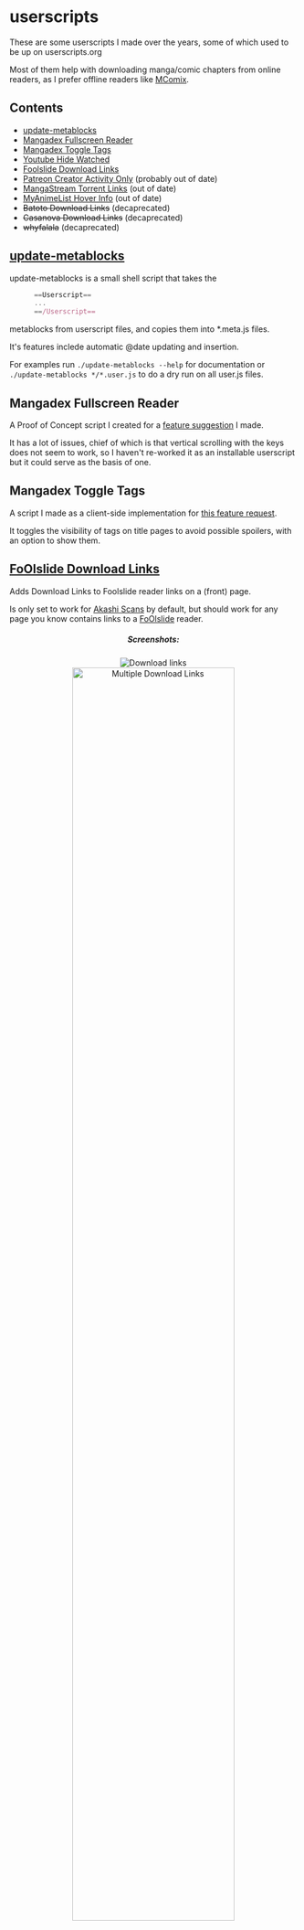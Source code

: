 userscripts
==================

These are some userscripts I made over the years,
some of which used to be up on userscripts.org

Most of them help with downloading manga/comic chapters from online readers,
as I prefer offline readers like [MComix](http://sourceforge.net/projects/mcomix/).


Contents
-----
 * [update-metablocks](#update-metablocks)
 * [Mangadex Fullscreen Reader](#mangadex-fullscreen-reader)
 * [Mangadex Toggle Tags](#mangadex-toggle-tags)
 * [Youtube Hide Watched](#youtube-hide-watched)
 * [Foolslide Download Links](#foolslide-download-links)
 * [Patreon Creator Activity Only](#patreon-creator-activity-only) (probably out of date)
 * [MangaStream Torrent Links](#mangastream-torrent-links) (out of date)
 * [MyAnimeList Hover Info](#myanimelist-hover-info) (out of date)
 * ~~Batoto Download Links~~ (decaprecated)
 * ~~Casanova Download Links~~ (decaprecated)
 * ~~whyfalala~~ (decaprecated)



<h2 id="update-metablocks">
	<a href="update-metablocks">update-metablocks</a>
</h2>

update-metablocks is a small shell script that takes the
```javascript
      ==Userscript==
      ...
      ==/Userscript==
```
metablocks from userscript files, and copies them into *.meta.js files.

It's features inclede automatic @date updating and insertion.

For examples run `./update-metablocks --help` for documentation
or `./update-metablocks */*.user.js` to do a dry run on all user.js files.

<h2 id="mangadex-fullscreen-reader">Mangadex Fullscreen Reader</h2>

A Proof of Concept script I created for a [feature suggestion](https://mangadex.org/thread/68879) I made.

It has a lot of issues, chief of which is that vertical scrolling with the keys does not seem to work, so I haven't re-worked it as an installable userscript but it could serve as the basis of one.

<h2 id="mangadex-toggle-tags">Mangadex Toggle Tags</h2>

A script I made as a client-side implementation for [this feature request](https://mangadex.org/thread/172646).

It toggles the visibility of tags on title pages to avoid possible spoilers, with an option to show them.



<h2 id="foolslide-download-links">
        <a href="foolslide-download-links/foolslide-download-links.user.js">FoOlslide Download Links</a>
</h2>

Adds Download Links to Foolslide reader links on a (front) page.

Is only set to work for [Akashi Scans](http://akashiscans.com/) by default,
but should work for any page you know contains links to a [FoOlslide](https://foolcode.github.io/FoOlSlide/) reader.

<div class="screenshots" style="max-wdith: 80%" align="center">
	<h5>Screenshots:</h5>
    <img src="http://i.imgur.com/0UpEihx.png" alt="Download links" />
    <br />
    <img src="http://i.imgur.com/f0GgH1D.png" width="75%" alt="Multiple Download Links" />
</div>



<h2 id="mangastream-torrent-links">
	<a href="mangastream-torrent-links/mangastream_torrent_link.user.js">Mangastream Torrent Links</a>
</h2>

Provides direct image and external download links for the the [MangaStream](http://mangastream.com/) Reader.

 <div class="screenshots" style="max-width: 80%" align="center">
	<h5>Screenshots:</h5>
    <img src="http://i.imgur.com/ieHxlwd.png" alt="Navigation Menu" />
    <img src="http://i.imgur.com/474MQmC.png" width="33%" alt="Direct Links" />
    <img src="http://i.imgur.com/mWIIKGy.png" width="33%" alt="Torrent Links" />
</div>

<h2 id="myanimelist-hover-info">
	<a href="myanimelist-hover-info/myanimelist-hover-info.user.js">MyAnimeList Hover Info</a>
</h2>

Adds hovering info boxes to links on [MyAnimeList](http://myanimelist.net)
similar to the ones on Top Anime/Manga pages, to normal links.

**Note**: This is a very dirty hack; it doesn't work great, and it never will.

<div class="screenshots" style="max-width: 80%" align="center">
	<h5>Screenshots:</h5>
    <img src="http://i.imgur.com/7FWhhrR.png" width="45%"alt="On shared lists" />
	<img src="http://i.imgur.com/GWoKkvR.png" width="45%"alt="On profiles" />
</div>


<h2 id="patreon-creator-activity-only">
	<a href="patreon-creator-activity-only/Patreon_Creator_Activity_Only.user.js">Patreon Creator Activity Only</a>
</h2>

Hides non-creator posts on [Patreon](https://www.patreon.com/)
from a projects Activity page.

<div class="screenshots" style="max-width: 80%" align="center">
	<h5>Screenshots:</h5>
    <img src="http://i.imgur.com/F21HAI5.png" width="45%" alt="Hide comments off" />
    <img src="http://i.imgur.com/J3KBBWo.png" width="45%" alt="Hide comments on"  />
</div>


<h2 id="youtube-hide-watched">
	<a href="youtube-hide-watched/youtube-hide-watched.user.js">Youtube Hide Watched</a>
</h2>

A no-nonsense userscript that hides watched videos from your subscription inbox on [Youtube](https://www.youtube.com/feed/subscriptions).


<div class="screenshots" style="max-width: 80%" align="center">
	<h5>Screenshots:</h5>
    <img src="http://i.imgur.com/1i1P5bI.png" width="90%" alt="Navigation Menu" />
    <img src="http://i.imgur.com/4Y9AsDi.png" width="45%" alt="Hide Videos off" />
    <img src="http://i.imgur.com/4EuPN1x.png" width="45%" alt="Hide videos on"  />
</div>